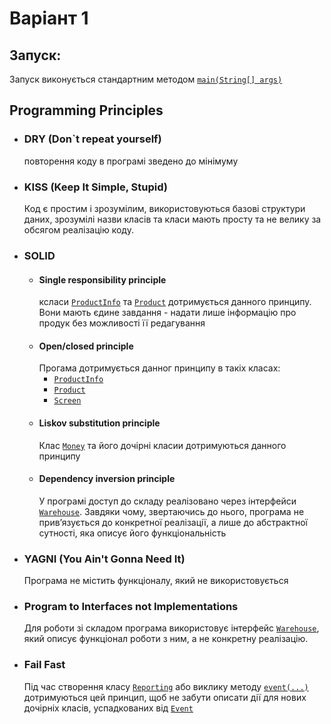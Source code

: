 # Варіант 1
## Запуск:
Запуск виконується стандартним методом [`main(String[] args)`](/lab_01/src/Main.java#L6)

## Programming Principles
- ### DRY (Don`t repeat yourself)
  повторення коду в програмі зведено до мінімуму
- ### KISS (Keep It Simple, Stupid)
  Код є простим і зрозумілим, використовуються базові структури даних, зрозумілі назви класів та класи мають просту та не велику за обсягом реалізацію коду.
- ### SOLID
  - #### Single responsibility principle
    ксласи [`ProductInfo`](/lab_01/src/data/entity/product/ProductInfo.java) та [`Product`](/lab_01/src/data/entity/product/Product.java) дотримується данного принципу. Вони мають єдине завдання - надати лише інформацію про продук без можливості її редагування
  - #### Open/closed principle
    Прогама дотримується данног принципу в такіх класах:
    - [`ProductInfo`](/lab_01/src/data/entity/product/ProductInfo.java)
    - [`Product`](/lab_01/src/data/entity/product/Product.java)
    - [`Screen`](/lab_01/src/screen/Screen.java)
  - #### Liskov substitution principle
    Клас [`Money`](/lab_01/src/data/entity/money/Money.java) та його дочірні класии дотримуються данного принципу
  - #### Dependency inversion principle
    У програмі доступ до складу реалізовано через інтерфейси [`Warehouse`](/lab_01/src/data/warehouse/Warehouse.java). Завдяки чому, звертаючись до нього, програма не прив’язується до конкретної реалізації, а лише до абстрактної сутності, яка описує його функціональність

- ### YAGNI (You Ain't Gonna Need It)
  Програма не містить функціоналу, який не використовується
- ### Program to Interfaces not Implementations
  Для роботи зі складом програма використовує інтерфейс [`Warehouse`](/lab_01/src/data/warehouse/Warehouse.java), який описує функціонал роботи з ним, а не конкретну реалізацію.
- ### Fail Fast
  Під час створення класу [`Reporting`](/lab_01/src/data/entity/Reporting.java) або виклику методу [`event(...)`](/lab_01/src/data/warehouse/WarehouseImpl.java#L23) дотримуються цей принцип, щоб не забути описати дії для нових дочірніх класів, успадкованих від [`Event`](/lab_01/src/data/entity/events/Event.java)
  
